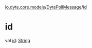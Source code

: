 [io.dyte.core.models](../index.md)/[DytePollMessage](index.md)/[id](id.md)

# id


val [id](id.md): [String](https://kotlinlang.org/api/latest/jvm/stdlib/kotlin/-string/index.html)

